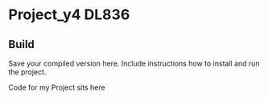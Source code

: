 # Project_y4 DL836
## Build
Save your compiled version  here.
Include instructions how to install and run the project.

Code for my Project sits here